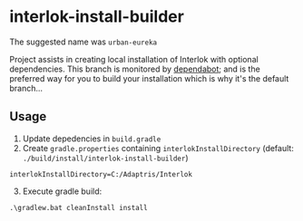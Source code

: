 # interlok-install-builder
The suggested name was `urban-eureka`

Project assists in creating local installation of Interlok with optional dependencies. This branch is monitored by [dependabot](https://dependabot.com); and is the preferred way for you to build your installation which is why it's the default branch...

## Usage

1. Update depedencies in `build.gradle`
2. Create `gradle.properties` containing `interlokInstallDirectory` (default: `./build/install/interlok-install-builder`)

```
interlokInstallDirectory=C:/Adaptris/Interlok
```

3. Execute gradle build:

```
.\gradlew.bat cleanInstall install
```
